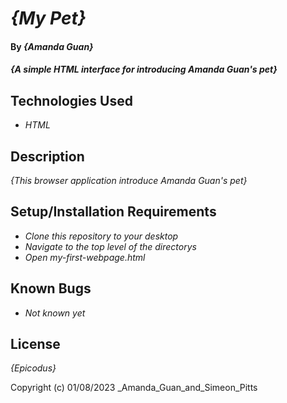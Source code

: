 # _{My Pet}_

#### By _**{Amanda Guan}**_

#### _{A simple HTML interface for introducing Amanda Guan's pet}_

## Technologies Used

* _HTML_

## Description

_{This browser application introduce Amanda Guan's pet}_

## Setup/Installation Requirements

* _Clone this repository to your desktop_
* _Navigate to the top level of the directorys_
* _Open my-first-webpage.html_

## Known Bugs

* _Not known yet_

## License

_{Epicodus}_

Copyright (c) 01/08/2023 _Amanda_Guan_and_Simeon_Pitts